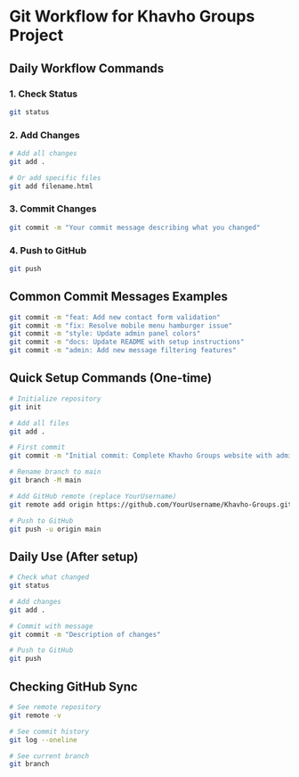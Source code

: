 # Git Workflow for Khavho Groups Project

## Daily Workflow Commands

### 1. Check Status
```bash
git status
```

### 2. Add Changes
```bash
# Add all changes
git add .

# Or add specific files
git add filename.html
```

### 3. Commit Changes
```bash
git commit -m "Your commit message describing what you changed"
```

### 4. Push to GitHub
```bash
git push
```

## Common Commit Messages Examples

```bash
git commit -m "feat: Add new contact form validation"
git commit -m "fix: Resolve mobile menu hamburger issue"
git commit -m "style: Update admin panel colors"
git commit -m "docs: Update README with setup instructions"
git commit -m "admin: Add new message filtering features"
```

## Quick Setup Commands (One-time)

```bash
# Initialize repository
git init

# Add all files
git add .

# First commit
git commit -m "Initial commit: Complete Khavho Groups website with admin panel"

# Rename branch to main
git branch -M main

# Add GitHub remote (replace YourUsername)
git remote add origin https://github.com/YourUsername/Khavho-Groups.git

# Push to GitHub
git push -u origin main
```

## Daily Use (After setup)

```bash
# Check what changed
git status

# Add changes
git add .

# Commit with message
git commit -m "Description of changes"

# Push to GitHub
git push
```

## Checking GitHub Sync

```bash
# See remote repository
git remote -v

# See commit history
git log --oneline

# See current branch
git branch
```